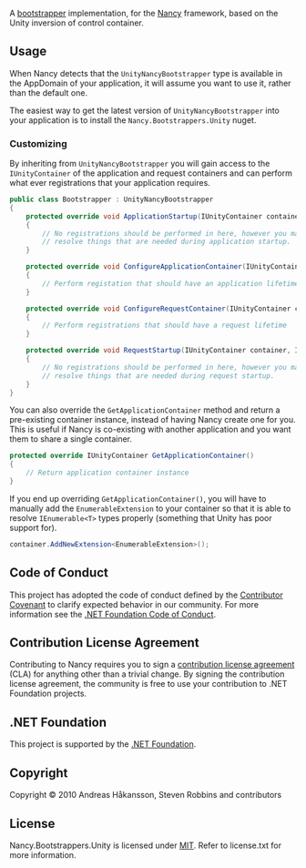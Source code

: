 A [bootstrapper](https://github.com/NancyFx/Nancy/wiki/Bootstrapper) implementation, for the [Nancy](http://nancyfx.org) framework, based on the Unity inversion of control container.

## Usage

When Nancy detects that the `UnityNancyBootstrapper` type is available in the AppDomain of your application, it will assume you want to use it, rather than the default one.

The easiest way to get the latest version of `UnityNancyBootstrapper` into your application is to install the `Nancy.Bootstrappers.Unity` nuget.

### Customizing

By inheriting from `UnityNancyBootstrapper` you will gain access to the `IUnityContainer` of the application and request containers and can perform what ever registrations that your application requires.

```c#
public class Bootstrapper : UnityNancyBootstrapper
{
    protected override void ApplicationStartup(IUnityContainer container, IPipelines pipelines)
    {
        // No registrations should be performed in here, however you may
        // resolve things that are needed during application startup.
    }

    protected override void ConfigureApplicationContainer(IUnityContainer existingContainer)
    {
        // Perform registation that should have an application lifetime
    }

    protected override void ConfigureRequestContainer(IUnityContainer container, NancyContext context)
    {
        // Perform registrations that should have a request lifetime
    }

    protected override void RequestStartup(IUnityContainer container, IPipelines pipelines, NancyContext context)
    {
        // No registrations should be performed in here, however you may
        // resolve things that are needed during request startup.
    }
}
```

You can also override the `GetApplicationContainer` method and return a pre-existing container instance, instead of having Nancy create one for you. This is useful if Nancy is co-existing with another application and you want them to share a single container.

```c#
protected override IUnityContainer GetApplicationContainer()
{
    // Return application container instance
}
```

If you end up overriding `GetApplicationContainer()`, you will have to manually add the `EnumerableExtension` to your container so that it is able to resolve `IEnumerable<T>` types properly (something that Unity has poor support for).

```c#
container.AddNewExtension<EnumerableExtension>();
```

## Code of Conduct

This project has adopted the code of conduct defined by the [Contributor Covenant](http://contributor-covenant.org/) to clarify expected behavior in our community. For more information see the [.NET Foundation Code of Conduct](http://www.dotnetfoundation.org/code-of-conduct).

## Contribution License Agreement

Contributing to Nancy requires you to sign a [contribution license agreement](https://cla2.dotnetfoundation.org/) (CLA) for anything other than a trivial change. By signing the contribution license agreement, the community is free to use your contribution to .NET Foundation projects.

## .NET Foundation

This project is supported by the [.NET Foundation](http://www.dotnetfoundation.org).

## Copyright

Copyright © 2010 Andreas Håkansson, Steven Robbins and contributors

## License

Nancy.Bootstrappers.Unity is licensed under [MIT](http://www.opensource.org/licenses/mit-license.php "Read more about the MIT license form"). Refer to license.txt for more information.
